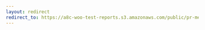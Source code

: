 ```yaml
---
layout: redirect
redirect_to: https://a8c-woo-test-reports.s3.amazonaws.com/public/pr-merge/37631/api/index.html
---
```

